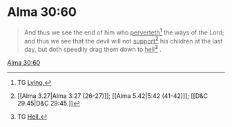 # Alma 30:60

> And thus we see the end of him who <u>perverteth</u>[^a] the ways of the Lord; and thus we see that the devil will not <u>support</u>[^b] his children at the last day, but doth speedily drag them down to <u>hell</u>[^c] .

[Alma 30:60](https://www.churchofjesuschrist.org/study/scriptures/bofm/alma/30?lang=eng&id=p60#p60)


[^a]: TG [Lying.](https://www.churchofjesuschrist.org/study/scriptures/tg/lying?lang=eng)
[^b]: [[Alma 3.27|Alma 3:27 (26-27)]]; [[Alma 5.42|5:42 (41-42)]]; [[D&C 29.45|D&C 29:45.]]
[^c]: TG [Hell.](https://www.churchofjesuschrist.org/study/scriptures/tg/hell?lang=eng)
